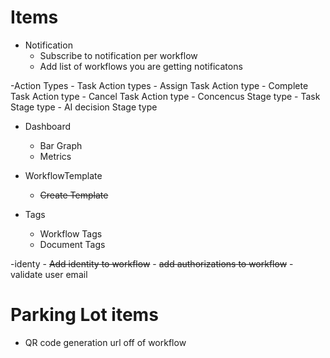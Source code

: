 ﻿# Items

- Notification
	- Subscribe to notification per workflow
	- Add list of workflows you are getting notificatons

-Action Types
	- Task Action types
		- Assign Task Action type
		- Complete Task Action type
		- Cancel Task Action type
	- Concencus Stage type
	- Task Stage type
	- AI decision Stage type


- Dashboard 
	- Bar Graph
	- Metrics
	
- WorkflowTemplate
	- ~~Create Template~~
	
- Tags
	- Workflow Tags 
	- Document Tags

-identy
	- ~~Add identity to workflow~~
	- ~~add authorizations to workflow~~
	- validate user email



# Parking Lot items

- QR code generation url off of workflow
